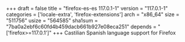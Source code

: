 +++
draft = false
title = "firefox-es-es 117.0.1-1"
version = "117.0.1-1"
categories = ['locale-extra', 'firefox-extensions']
arch = "x86_64"
size = "511756"
usize = "564585"
sha1sum = "7ba0a2ebf6c60fd4b459dacb661b927e08eca251"
depends = "['firefox>=117.0.1']"
+++
Castilian Spanish language support for Firefox